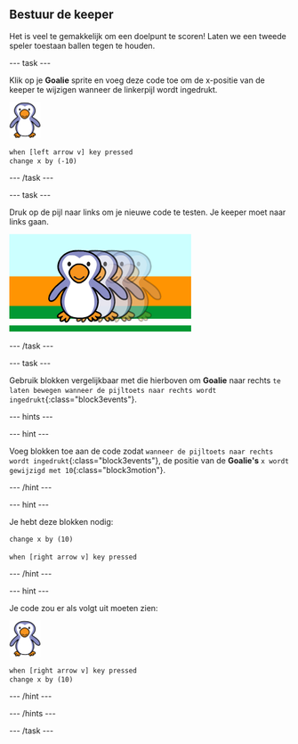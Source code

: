 ## Bestuur de keeper

Het is veel te gemakkelijk om een doelpunt te scoren! Laten we een tweede speler toestaan ballen tegen te houden.

--- task ---

Klik op je __Goalie__ sprite en voeg deze code toe om de x-positie van de keeper te wijzigen wanneer de linkerpijl wordt ingedrukt.

![keeper sprite](images/goalie-sprite.png)

```blocks3
when [left arrow v] key pressed
change x by (-10)
```

--- /task ---

--- task ---

Druk op de pijl naar links om je nieuwe code te testen. Je keeper moet naar links gaan.

![schermafbeelding](images/goalie-move-left-test.png)

--- /task ---

--- task ---

Gebruik blokken vergelijkbaar met die hierboven om __Goalie__ naar rechts `te laten bewegen wanneer de pijltoets naar rechts wordt ingedrukt`{:class="block3events"}.

--- hints ---


--- hint ---

Voeg blokken toe aan de code zodat `wanneer de pijltoets naar rechts wordt ingedrukt`{:class="block3events"}, de positie van de __Goalie's__ `x wordt gewijzigd met 10`{:class="block3motion"}.

--- /hint ---

--- hint ---

Je hebt deze blokken nodig:

```blocks3
change x by (10)

when [right arrow v] key pressed
```

--- /hint ---

--- hint ---

Je code zou er als volgt uit moeten zien:

![keeper sprite](images/goalie-sprite.png)

```blocks3
when [right arrow v] key pressed
change x by (10)
```

--- /hint ---

--- /hints ---

--- /task ---

